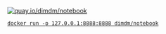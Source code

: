 [![quay.io/dimdm/notebook](https://quay.io/repository/dimdm/notebook/status "quay.io/dimdm/notebook")](https://quay.io/repository/dimdm/notebook)

[`docker run -p 127.0.0.1:8888:8888 dimdm/notebook`](https://hub.docker.com/r/dimdm/notebook/)
